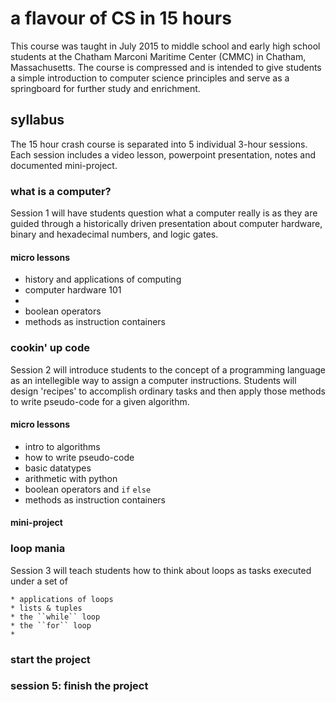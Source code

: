 # a flavour of CS in 15 hours 

This course was taught in July 2015 to middle school and early high school students at the Chatham Marconi Maritime Center (CMMC) in Chatham,
Massachusetts. The course is compressed and is intended to give students a simple introduction to computer science principles and serve as a
springboard for further study and enrichment.

## syllabus

The 15 hour crash course is separated into 5 individual 3-hour sessions. Each session includes a video lesson, powerpoint
presentation, notes and documented mini-project.

### what is a computer?

Session 1 will have students question what a computer really is as they are guided through a historically driven presentation about computer
hardware, binary and hexadecimal numbers, and logic gates.

#### micro lessons
  * history and applications of computing
  * computer hardware 101
  *
  * boolean operators
  * methods as instruction containers

### cookin' up code

Session 2 will introduce students to the concept of a programming language as an intellegible way to assign a computer instructions.
Students will design 'recipes' to accomplish ordinary tasks and then apply those methods to write pseudo-code for a given algorithm.

#### micro lessons
  * intro to algorithms
  * how to write pseudo-code
  * basic datatypes
  * arithmetic with python
  * boolean operators and ``if`` ``else``
  * methods as instruction containers

#### mini-project
  
### loop mania

Session 3 will teach students how to think about loops as tasks executed under a set of


	* applications of loops
	* lists & tuples
	* the ``while`` loop
	* the ``for`` loop
	*

### start the project


### session 5: finish the project

